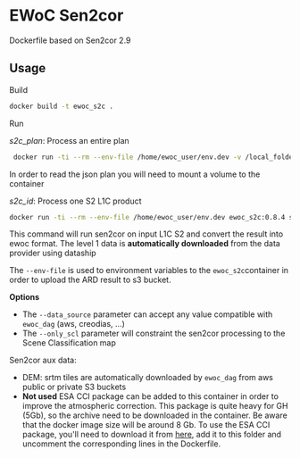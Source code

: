 # EWoC Sen2cor
 Dockerfile based on Sen2cor 2.9
## Usage

Build
```bash
docker build -t ewoc_s2c .
```
Run

*s2c_plan*: Process an entire plan
```bash
 docker run -ti --rm --env-file /home/ewoc_user/env.dev -v /local_folder/work/:/work ewoc_s2c:0.8.4 s2c --verbose v s2c_plan -p /work/21HTC_plan.json --data_source aws --production_id <some_id>
```
In order to read the json plan you will need to mount a volume to the container

*s2c_id*: Process one S2 L1C product

```bash
docker run -ti --rm --env-file /home/ewoc_user/env.dev ewoc_s2c:0.8.4 s2c --verbose v s2c_id -p S2B_MSIL1C_20190822T105629_N0208_R094_T30SWF_20190822T131655 --data_source creodias --production_id <some_id>
```
This command will run sen2cor on input L1C S2 and convert the result into ewoc format. The level 1 data is **automatically downloaded** from the data provider using dataship

The `--env-file` is used to environment variables to the `ewoc_s2c`container in order to upload the ARD result to s3 bucket.

**Options**

- The `--data_source` parameter can accept any value compatible with `ewoc_dag` (aws, creodias, ...)
- The `--only_scl` parameter will constraint the sen2cor processing to the Scene Classification map

Sen2cor aux data:

- DEM: srtm tiles are automatically downloaded by `ewoc_dag` from aws public or private S3 buckets
- **Not used** ESA CCI package can be added to this container in order to improve the atmospheric correction. This package is quite heavy for GH (5Gb), so the archive need to be downloaded in the container. Be aware that the docker image size will be around 8 Gb.
To use the ESA CCI package, you'll need to download it from [here](http://maps.elie.ucl.ac.be/CCI/viewer/download.php), add it to this folder and uncomment the corresponding lines in the Dockerfile.
